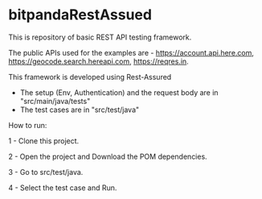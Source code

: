 # bitpandaRestAssued


This is repository of basic REST API testing framework.

The public APIs used for the examples are - https://account.api.here.com, https://geocode.search.hereapi.com, https://reqres.in.

This framework is developed using Rest-Assured

- The setup (Env, Authentication) and the request body are in "src/main/java/tests"
- The test cases are in "src/test/java"

How to run:

1 - Clone this project.

2 - Open the project and Download the POM dependencies. 

3 - Go to src/test/java.

4 - Select the test case and Run.
